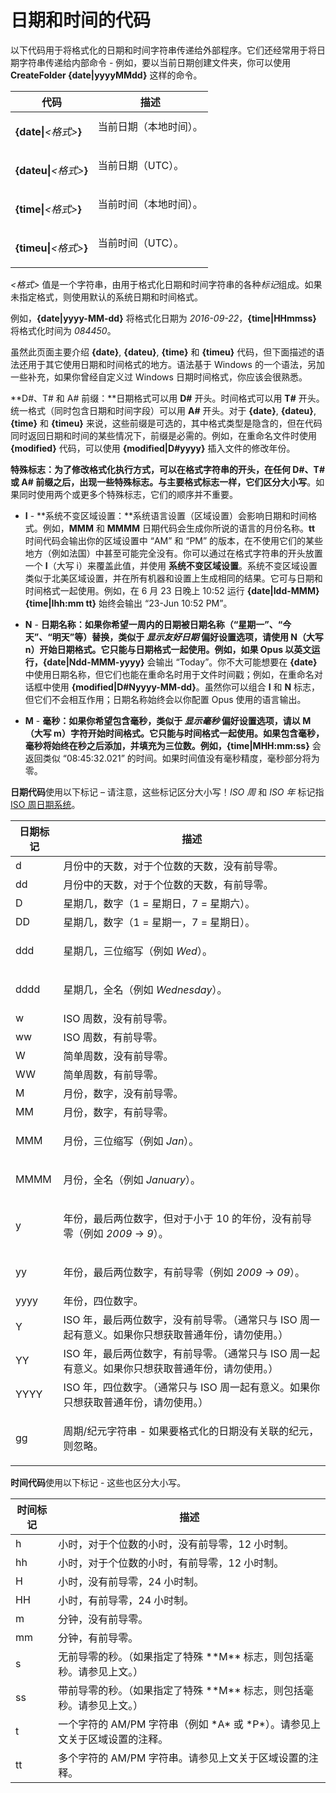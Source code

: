 # 日期和时间的代码

以下代码用于将格式化的日期和时间字符串传递给外部程序。它们还经常用于将日期字符串传递给内部命令 - 例如，要以当前日期创建文件夹，你可以使用 **CreateFolder {date\|yyyyMMdd}** 这样的命令。

<table>
<thead><tr><th>
代码</th><th>
描述
</th></tr></thead><tbody><tr><td>

**{date\|***\<格式\>***}**</td><td>
当前日期（本地时间）。
</td></tr><tr><td>

**{dateu\|***\<格式\>***}**</td><td>
当前日期（UTC）。
</td></tr><tr><td>

**{time\|***\<格式\>***}**</td><td>
当前时间（本地时间）。
</td></tr><tr><td>

**{timeu\|***\<格式\>***}**</td><td>
当前时间（UTC）。
</td></tr></tbody>
</table>

*\<格式\>* 值是一个字符串，由用于格式化日期和时间字符串的各种*标记*组成。如果未指定格式，则使用默认的系统日期和时间格式。

例如，**{date\|yyyy-MM-dd}** 将格式化日期为 *2016-09-22*，**{time\|HHmmss}** 将格式化时间为 *084450*。

虽然此页面主要介绍 **{date}**, **{dateu}**, **{time}** 和 **{timeu}** 代码，但下面描述的语法还用于其它使用日期和时间格式的地方。语法基于 Windows 的一个语法，另加一些补充，如果你曾经自定义过 Windows 日期时间格式，你应该会很熟悉。

**D#、T# 和 A# 前缀：**日期格式可以用 **D#** 开头。时间格式可以用 **T#** 开头。统一格式（同时包含日期和时间字段）可以用 **A#** 开头。对于 **{date}**, **{dateu}**, **{time}** 和 **{timeu}** 来说，这些前缀是可选的，其中格式类型是隐含的，但在代码同时返回日期和时间的某些情况下，前缀是必需的。例如，在重命名文件时使用 **{modified}** 代码，可以使用 **{modified\|D#yyyy}** 插入文件的修改年份。

**特殊标志：**为了修改格式化执行方式，可以在格式字符串的开头，在任何 **D#**、**T#** 或 **A#** 前缀之后，出现一些特殊标志。与主要格式标志一样，它们**区分大小写**。如果同时使用两个或更多个特殊标志，它们的顺序并不重要。

- **I** - **系统不变区域设置：**系统语言设置（区域设置）会影响日期和时间格式。例如，**MMM** 和 **MMMM** 日期代码会生成你所说的语言的月份名称。**tt** 时间代码会输出你的区域设置中 “AM” 和 “PM” 的版本，在不使用它们的某些地方（例如法国）中甚至可能完全没有。你可以通过在格式字符串的开头放置一个 **I**（大写 i）来覆盖此值，并使用 **系统不变区域设置**。系统不变区域设置类似于北美区域设置，并在所有机器和设置上生成相同的结果。它可与日期和时间格式一起使用。例如，在 6 月 23 日晚上 10:52 运行 **{date\|Idd-MMM} {time\|Ihh:mm tt}** 始终会输出 “23-Jun 10:52 PM”。

- **N** - **日期名称：**如果你希望一周内的日期被日期名称（“星期一”、“今天”、“明天”等）替换，类似于 *显示友好日期* 偏好设置选项，请使用 **N**（大写 n）开始日期格式。它只能与日期格式一起使用。例如，如果 Opus 以英文运行，**{date\|Ndd-MMM-yyyy}** 会输出 “Today”。你不大可能想要在 **{date}** 中使用日期名称，但它们也能在重命名时用于文件时间戳；例如，在重命名对话框中使用 **{modified\|D#Nyyyy-MM-dd}**。虽然你可以组合 **I** 和 **N** 标志，但它们不会相互作用；日期名称始终会以你配置 Opus 使用的语言输出。

- **M** - **毫秒：**如果你希望包含毫秒，类似于 *显示毫秒* 偏好设置选项，请以 **M**（大写 m）字符开始时间格式。它只能与时间格式一起使用。如果包含毫秒，毫秒将始终在秒之后添加，并填充为三位数。例如，**{time\|MHH:mm:ss}** 会返回类似 “08:45:32.021” 的时间。如果时间值没有毫秒精度，毫秒部分将为零。

**日期代码**使用以下标记 – 请注意，这些标记区分大小写！*ISO 周* 和 *ISO 年* 标记指 [ISO 周日期系统](http://en.wikipedia.org/wiki/ISO_week_date)。

<table>
<thead><tr><th>
日期标记</th><th>
描述
</th></tr></thead><tbody><tr><td>
d</td><td>
月份中的天数，对于个位数的天数，没有前导零。
</td></tr><tr><td>
dd</td><td>
月份中的天数，对于个位数的天数，有前导零。
</td></tr><tr><td>
D</td><td>
星期几，数字（1 = 星期日，7 = 星期六）。
</td></tr><tr><td>
DD</td><td>
星期几，数字（1 = 星期一，7 = 星期日）。
</td></tr><tr><td>
ddd</td><td>

星期几，三位缩写（例如 *Wed*）。
</td></tr><tr><td>
dddd</td><td>

星期几，全名（例如 *Wednesday*）。
</td></tr><tr><td>
w</td><td>
ISO 周数，没有前导零。
</td></tr><tr><td>
ww</td><td>
ISO 周数，有前导零。
</td></tr><tr><td>
W</td><td>
简单周数，没有前导零。
</td></tr><tr><td>
WW</td><td>
简单周数，有前导零。
</td></tr><tr><td>
M</td><td>
月份，数字，没有前导零。
</td></tr><tr><td>
MM</td><td>
月份，数字，有前导零。
</td></tr><tr><td>
MMM</td><td>

月份，三位缩写（例如 *Jan*）。
</td></tr><tr><td>
MMMM</td><td>

月份，全名（例如 *January*）。
</td></tr><tr><td>
y</td><td>

年份，最后两位数字，但对于小于 10 的年份，没有前导零（例如 *2009* -\> *9*）。
</td></tr><tr><td>
yy</td><td>

年份，最后两位数字，有前导零（例如 *2009* -\> *09*）。
</td></tr><tr><td>
yyyy</td><td>
年份，四位数字。
</td></tr><tr><td>
Y</td><td>
ISO 年，最后两位数字，没有前导零。（通常只与 ISO 周一起有意义。如果你只想获取普通年份，请勿使用。）
</td></tr><tr><td>
YY</td><td>
ISO 年，最后两位数字，有前导零。（通常只与 ISO 周一起有意义。如果你只想获取普通年份，请勿使用。）
</td></tr><tr><td>
YYYY</td><td>
ISO 年，四位数字。（通常只与 ISO 周一起有意义。如果你只想获取普通年份，请勿使用。）
</td></tr><tr><td>
gg</td><td>

周期/纪元字符串 - 如果要格式化的日期没有关联的纪元，则忽略。
</td></tr></tbody>
</table>

**时间代码**使用以下标记 - 这些也区分大小写。

<table>
<thead><tr><th>
时间标记</th><th>
描述
</th></tr></thead><tbody><tr><td>
h</td><td>
小时，对于个位数的小时，没有前导零，12 小时制。
</td></tr><tr><td>
hh</td><td>
小时，对于个位数的小时，有前导零，12 小时制。
</td></tr><tr><td>
H</td><td>
小时，没有前导零，24 小时制。
</td></tr><tr><td>
HH</td><td>
小时，有前导零，24 小时制。
</td></tr><tr><td>
m</td><td>
分钟，没有前导零。
</td></tr><tr><td>
mm</td><td>
分钟，有前导零。
</td></tr>
</td></tr><tr>
<td>
s</td><td>
无前导零的秒。（如果指定了特殊 **M** 标志，则包括毫秒。请参见上文。）
</td></tr><tr><td>
ss</td><td>
带前导零的秒。（如果指定了特殊 **M** 标志，则包括毫秒。请参见上文。）
</td></tr><tr><td>
t</td><td>
一个字符的 AM/PM 字符串（例如 *A* 或 *P*）。请参见上文关于区域设置的注释。
</td></tr><tr><td>
tt</td><td>
多个字符的 AM/PM 字符串。请参见上文关于区域设置的注释。
</td></tr></tbody>
